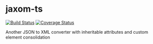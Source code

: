 # jaxom-ts

[![Build Status](https://travis-ci.com/plastikfan/jaxom-ts.svg?branch=develop)](https://travis-ci.com/plastikfan/jaxom-ts)
[![Coverage Status](https://coveralls.io/repos/github/plastikfan/jaxom-ts/badge.svg)](https://coveralls.io/github/plastikfan/jaxom-ts)

Another JSON to XML converter with inheritable attributes and custom element consolidation
